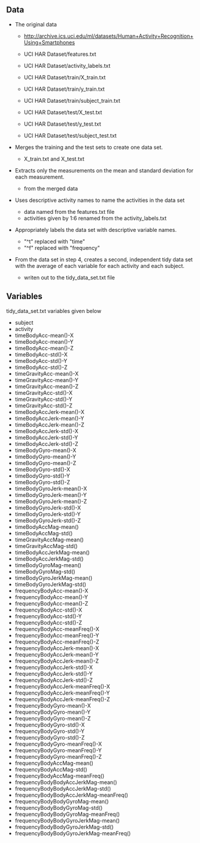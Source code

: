 
## Data

* The original data

    + http://archive.ics.uci.edu/ml/datasets/Human+Activity+Recognition+Using+Smartphones

    + UCI HAR Dataset/features.txt
    + UCI HAR Dataset/activity_labels.txt

    + UCI HAR Dataset/train/X_train.txt
    + UCI HAR Dataset/train/y_train.txt
    + UCI HAR Dataset/train/subject_train.txt

    + UCI HAR Dataset/test/X_test.txt
    + UCI HAR Dataset/test/y_test.txt
    + UCI HAR Dataset/test/subject_test.txt


* Merges the training and the test sets to create one data set.
    + X_train.txt and X_test.txt

* Extracts only the measurements on the mean and standard deviation for each measurement.
    + from the merged data

* Uses descriptive activity names to name the activities in the data set
    + data named from the features.txt file
    + activities given by 1:6 renamed from the activity_labels.txt

* Appropriately labels the data set with descriptive variable names.
    + "^t" replaced with "time"
    + "^f" replaced with "frequency"

* From the data set in step 4, creates a second, independent tidy data set with the average of each variable for each activity and each subject.
    + writen out to the tidy_data_set.txt file


## Variables

tidy_data_set.txt variables given below
 
* subject
* activity
* timeBodyAcc-mean()-X
* timeBodyAcc-mean()-Y
* timeBodyAcc-mean()-Z
* timeBodyAcc-std()-X
* timeBodyAcc-std()-Y
* timeBodyAcc-std()-Z
* timeGravityAcc-mean()-X
* timeGravityAcc-mean()-Y
* timeGravityAcc-mean()-Z
* timeGravityAcc-std()-X
* timeGravityAcc-std()-Y
* timeGravityAcc-std()-Z
* timeBodyAccJerk-mean()-X
* timeBodyAccJerk-mean()-Y
* timeBodyAccJerk-mean()-Z
* timeBodyAccJerk-std()-X
* timeBodyAccJerk-std()-Y
* timeBodyAccJerk-std()-Z
* timeBodyGyro-mean()-X
* timeBodyGyro-mean()-Y
* timeBodyGyro-mean()-Z
* timeBodyGyro-std()-X
* timeBodyGyro-std()-Y
* timeBodyGyro-std()-Z
* timeBodyGyroJerk-mean()-X
* timeBodyGyroJerk-mean()-Y
* timeBodyGyroJerk-mean()-Z
* timeBodyGyroJerk-std()-X
* timeBodyGyroJerk-std()-Y
* timeBodyGyroJerk-std()-Z
* timeBodyAccMag-mean()
* timeBodyAccMag-std()
* timeGravityAccMag-mean()
* timeGravityAccMag-std()
* timeBodyAccJerkMag-mean()
* timeBodyAccJerkMag-std()
* timeBodyGyroMag-mean()
* timeBodyGyroMag-std()
* timeBodyGyroJerkMag-mean()
* timeBodyGyroJerkMag-std()
* frequencyBodyAcc-mean()-X
* frequencyBodyAcc-mean()-Y
* frequencyBodyAcc-mean()-Z
* frequencyBodyAcc-std()-X
* frequencyBodyAcc-std()-Y
* frequencyBodyAcc-std()-Z
* frequencyBodyAcc-meanFreq()-X
* frequencyBodyAcc-meanFreq()-Y
* frequencyBodyAcc-meanFreq()-Z
* frequencyBodyAccJerk-mean()-X
* frequencyBodyAccJerk-mean()-Y
* frequencyBodyAccJerk-mean()-Z
* frequencyBodyAccJerk-std()-X
* frequencyBodyAccJerk-std()-Y
* frequencyBodyAccJerk-std()-Z
* frequencyBodyAccJerk-meanFreq()-X
* frequencyBodyAccJerk-meanFreq()-Y
* frequencyBodyAccJerk-meanFreq()-Z
* frequencyBodyGyro-mean()-X
* frequencyBodyGyro-mean()-Y
* frequencyBodyGyro-mean()-Z
* frequencyBodyGyro-std()-X
* frequencyBodyGyro-std()-Y
* frequencyBodyGyro-std()-Z
* frequencyBodyGyro-meanFreq()-X
* frequencyBodyGyro-meanFreq()-Y
* frequencyBodyGyro-meanFreq()-Z
* frequencyBodyAccMag-mean()
* frequencyBodyAccMag-std()
* frequencyBodyAccMag-meanFreq()
* frequencyBodyBodyAccJerkMag-mean()
* frequencyBodyBodyAccJerkMag-std()
* frequencyBodyBodyAccJerkMag-meanFreq()
* frequencyBodyBodyGyroMag-mean()
* frequencyBodyBodyGyroMag-std()
* frequencyBodyBodyGyroMag-meanFreq()
* frequencyBodyBodyGyroJerkMag-mean()
* frequencyBodyBodyGyroJerkMag-std()
* frequencyBodyBodyGyroJerkMag-meanFreq()
